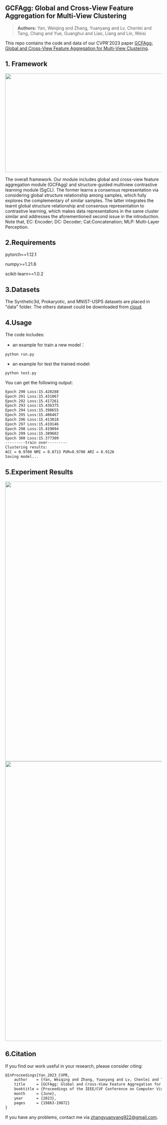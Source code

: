 ## GCFAgg: Global and Cross-View Feature Aggregation for Multi-View Clustering
> **Authors:**
Yan, Weiqing and Zhang, Yuanyang and Lv, Chenlei and Tang, Chang and Yue, Guanghui and Liao, Liang and Lin, Weisi

This repo contains the code and data of our CVPR'2023 paper [GCFAgg: Global and Cross-View Feature Aggregation for Multi-View Clustering](https://openaccess.thecvf.com/content/CVPR2023/papers/Yan_GCFAgg_Global_and_Cross-View_Feature_Aggregation_for_Multi-View_Clustering_CVPR_2023_paper.pdf).

<!-- > [GCFAgg: Global and Cross-View Feature Aggregation for Multi-View Clustering](https://openaccess.thecvf.com/content/CVPR2023/papers/Yan_GCFAgg_Global_and_Cross-View_Feature_Aggregation_for_Multi-View_Clustering_CVPR_2023_paper.pdf) -->
## 1. Framework

<img src="https://github.com/Galaxy922/GCFAggMVC/blob/main/figs/Framework.png"  width="897" height="317" />

The overall framework. Our module includes global and cross-view feature aggregation module (GCFAgg) and structure-guided multiview contrastive learning module (SgCL). 
The former learns a consensus representation via considering global structure relationship among samples, which fully explores the complementary of similar samples. 
The latter integrates the learnt global structure relationship and consensus representation to contrastive learning, which makes data representations in the same cluster similar and addresses the aforementioned second issue in the introduction. 
Note that, EC: Encoder; DC: Decoder; Cat:Concatenation; MLP: Multi-Layer Perception.

## 2.Requirements

pytorch==1.12.1

numpy>=1.21.6

scikit-learn>=1.0.2

## 3.Datasets

The Synthetic3d, Prokaryotic, and MNIST-USPS datasets are placed in "data" folder. The others dataset could be downloaded from [cloud](https://pan.baidu.com/s/1XNWW8UqTcPMkw9NpiKqvOQ).

## 4.Usage

The code includes:

- an example for train a new model：

```bash
python run.py
```

- an example  for test the trained model:

```bash
python test.py
```

You can get the following output:

```bash
Epoch 290 Loss:15.420288
Epoch 291 Loss:15.431067
Epoch 292 Loss:15.417261
Epoch 293 Loss:15.436375
Epoch 294 Loss:15.398655
Epoch 295 Loss:15.406467
Epoch 296 Loss:15.413018
Epoch 297 Loss:15.419146
Epoch 298 Loss:15.419894
Epoch 299 Loss:15.389602
Epoch 300 Loss:15.377309
---------train over---------
Clustering results:
ACC = 0.9700 NMI = 0.8713 PUR=0.9700 ARI = 0.9126
Saving model...
```

## 5.Experiment Results
<img src="https://github.com/Galaxy922/GCFAggMVC/blob/main/figs/Table.png"  width="897"  />
<img src="https://github.com/Galaxy922/GCFAggMVC/blob/main/figs/convergence-analysis-and-parameter analysis.png"  width="897"  />

## 6.Citation

If you find our work useful in your research, please consider citing:

```latex
@InProceedings{Yan_2023_CVPR,
    author    = {Yan, Weiqing and Zhang, Yuanyang and Lv, Chenlei and Tang, Chang and Yue, Guanghui and Liao, Liang and Lin, Weisi},
    title     = {GCFAgg: Global and Cross-View Feature Aggregation for Multi-View Clustering},
    booktitle = {Proceedings of the IEEE/CVF Conference on Computer Vision and Pattern Recognition (CVPR)},
    month     = {June},
    year      = {2023},
    pages     = {19863-19872}
}
```

If you have any problems, contact me via zhangyuanyang922@gmail.com.


